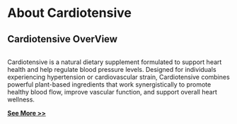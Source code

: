 # About Cardiotensive

## Cardiotensive OverView

![]()

Cardiotensive is a natural dietary supplement formulated to support heart health and help regulate blood pressure levels. Designed for individuals experiencing hypertension or cardiovascular strain, Cardiotensive combines powerful plant-based ingredients that work synergistically to promote healthy blood flow, improve vascular function, and support overall heart wellness.

[**See More >>**]()
